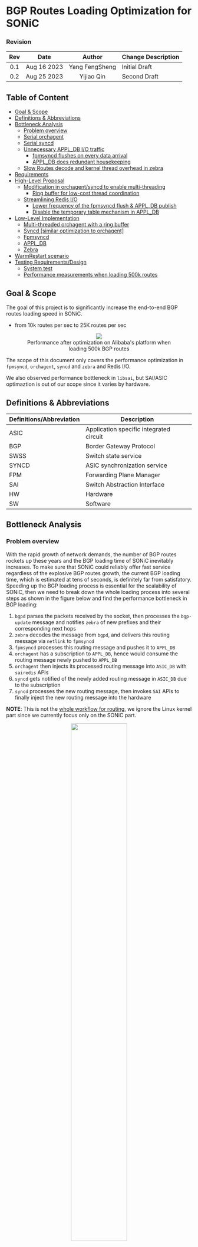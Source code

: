 <!-- omit in toc -->
# BGP Routes Loading Optimization for SONiC

<!-- omit in toc -->
### Revision
| Rev |     Date    |       Author       | Change Description                |
|:---:|:-----------:|:------------------:|-----------------------------------|
| 0.1 | Aug 16 2023 |   Yang FengSheng   | Initial Draft                     |
| 0.2 | Aug 25 2023 |   Yijiao Qin       | Second Draft                      |

<!-- omit in toc -->
## Table of Content
- [Goal \& Scope](#goal--scope)
- [Definitions \& Abbreviations](#definitions--abbreviations)
- [Bottleneck Analysis](#bottleneck-analysis)
  - [Problem overview](#problem-overview)
  - [Serial orchagent](#serial-orchagent)
  - [Serial syncd](#serial-syncd)
  - [Unnecessary APPL\_DB I/O traffic](#unnecessary-appl_db-io-traffic)
    - [fpmsyncd flushes on every data arrival](#fpmsyncd-flushes-on-every-data-arrival)
    - [APPL\_DB does redundant housekeeping](#appl_db-does-redundant-housekeeping)
  - [Slow Routes decode and kernel thread overhead in zebra](#slow-routes-decode-and-kernel-thread-overhead-in-zebra)
- [Requirements](#requirements)
- [High-Level Proposal](#high-level-proposal)
  - [Modification in orchagent/syncd to enable multi-threading](#modification-in-orchagentsyncd-to-enable-multi-threading)
    - [Ring buffer for low-cost thread coordination](#ring-buffer-for-low-cost-thread-coordination)
  - [Streamlining Redis I/O](#streamlining-redis-io)
    - [Lower frequency of the fpmsyncd flush \& APPL\_DB publish](#lower-frequency-of-the-fpmsyncd-flush--appl_db-publish)
    - [Disable the temporary table mechanism in APPL\_DB](#disable-the-temporary-table-mechanism-in-appl_db)
- [Low-Level Implementation](#low-level-implementation)
  - [Multi-threaded orchagent with a ring buffer](#multi-threaded-orchagent-with-a-ring-buffer)
  - [Syncd \[similar optimization to orchagent\]](#syncd-similar-optimization-to-orchagent)
  - [Fpmsyncd](#fpmsyncd)
  - [APPL\_DB](#appl_db)
  - [Zebra](#zebra)
- [WarmRestart scenario](#warmrestart-scenario)
- [Testing Requirements/Design](#testing-requirementsdesign)
  - [System test](#system-test)
  - [Performance measurements when loading 500k routes](#performance-measurements-when-loading-500k-routes)

## Goal & Scope
The goal of this project is to significantly increase the end-to-end BGP routes loading speed in SONiC.
  - from 10k routes per sec to 25K routes per sec
  
<figure align=center>
    <img src="images/performance.png" >
    <figcaption>Performance after optimization on Alibaba's platform when loading 500k BGP routes<figcaption>
</figure>  


The scope of this document only covers the performance optimization in `fpmsyncd`, `orchagent`, `syncd` and `zebra` and Redis I/O.

We also observed performance bottleneck in `libsai`, but SAI/ASIC optimaztion is out of our scope since it varies by hardware.

## Definitions & Abbreviations

| Definitions/Abbreviation | Description                             |
| ------------------------ | --------------------------------------- |
| ASIC                     | Application specific integrated circuit |
| BGP                      | Border Gateway Protocol                 |
| SWSS                     | Switch state service                    |
| SYNCD                    | ASIC synchronization service            |
| FPM                      | Forwarding Plane Manager                |
| SAI                      | Switch Abstraction Interface            |
| HW                       | Hardware                                |
| SW                       | Software                                |


## Bottleneck Analysis

### Problem overview
With the rapid growth of network demands, the number of BGP routes rockets up these years and the BGP loading time of SONiC inevitably increases. To make sure that SONiC could reliably offer fast service regardless of the explosive BGP routes growth, the current BGP loading time, which is estimated at tens of seconds, is definitely far from satisfatory. Speeding up the BGP loading process is essential for the scalability of SONiC, then we need to break down the whole loading process into several steps as shown in the figure below and find the performance bottleneck in BGP loading:


1. `bgpd` parses the packets received by the socket, then processes the `bgp-update` message and notifies `zebra` of new prefixes and their corresponding next hops
2. `zebra` decodes the message from `bgpd`, and delivers this routing message via `netlink` to `fpmsyncd` 
3. `fpmsyncd` processes this routing message and pushes it to `APPL_DB`
4. `orchagent` has a subscription to `APPL_DB`, hence would consume the routing message newly pushed to `APPL_DB` 
5. `orchagent` then injects its processed routing message into `ASIC_DB` with `sairedis` APIs 
6. `syncd` gets notified of the newly added routing message in `ASIC_DB` due to the subscription
7. `syncd` processes the new routing message, then invokes `SAI` APIs to finally inject the new routing message into the hardware

**NOTE**: This is not the [whole workflow for routing](https://github.com/SONiC-net/SONiC/wiki/Architecture#routing-state-interactions), we ignore the Linux kernel part since we currently focus only on the SONiC part.

<figure align="center">
    <img src="images/sonic-workflow.png" width="60%" height=auto>
    <figcaption>Figure 1. SONiC BGP loading workflow</figcaption>
</figure>


We have measured the end-to-end BGP loading performance on Alibaba platform. 
<!-- <style>
table{
  margin:auto;
}
</style> -->
| Module                   |  Speed(kilo-routes per second) |
| ------------------------ | -------------------------------|
| Zebra                    |  <center>17k/s                 |
| Fpmsyncd                 |  <center>17k/s                 |
| Orchagent                |  <center>10.5k/s               |
| Syncd                    |  <center>10.5k/s               |
| Total                    |  <center>10.5k/s               |

The current bottleneck is 10.5k/s in `orchagent` and `syncd`  as shown in the table. 

### Serial orchagent

Figure 2 explains how `orchagent` transfers routing data from `APPL_DB` to `ASIC_DB`.

`RouteOrch`, as a component of `orchagent`, has its `ConsumerStateTable` subscribed to `ROUTE_TABLE_CHANNEL` event. With this subscription, whenever `fpmsyncd` injects new routing data into `APPL_DB`, `orchagent` gets notified. Once notified, `orchagent` do 3 tasks in serial.

1. use `pops` to fetch new routes from `APPL_DB`:
     - pop prefix from ROUTE_TABLE_SET 
     - traverse these prefixes and retrieve the temporary key data of _ROUTE_TABLE corresponding to the prefix
     - set key in ROUTE_TABLE 
     - delete temporary key in _ROUTE_TABLE
2. call `addToSync` to record the new routes to a local file `swss.rec`
3. call `doTask` to parse new routes one by one and store the processed data in the EntityBulker, and flush the data in EntityBulker to ASIC_DB as a whole


The main performance bottleneck here lies in the linearity of the 3 tasks.

<br>

<figure align=center>
    <img src="images/orchagent-workflow.png" width="60%" height=auto>
    <figcaption>Figure 2. Orchagent workflow<figcaption>
</figure>  


### Serial syncd

`syncd` shares the similar problem (job linearity) with `orchagent`, the only difference is that `syncd` moves information from `ASIC_DB` to the hardware. 

<br>

<figure align=center>
    <img src="images/syncd-workflow.jpg" width="60%" height=auto>
    <figcaption>Figure 3. Syncd workflow<figcaption>
</figure>  

### Unnecessary APPL_DB I/O traffic

There is much Redis I/O traffic during the BGP loading process, from which we find two sources of unnecessary traffic.

#### fpmsyncd flushes on every data arrival
In the original design, `fpmsyncd` maintains a variable `pipeline`. Each time `fpmsyncd` receives a route from `zebra`, it processes the route and puts it in the `pipeline`. And every time the `pipeline` receives a route, it flushes the route to `APPL_DB`. If the size of the incoming route exceeds the size of the `pipeline` itself, the `pipeline` performs multiple flushes to make sure the received route is written into `APPL_DB` completely. 

Each flush corresponds to a redis `SET` operation in `APPL_DB`, which triggers the `PUBLISH` event, then all subscribers get notified of the updates in `APPL_DB`, perform Redis `GET` operations to fetch the new route information from `APPL_DB`. 

That means, a flush action of the `pipeline` not only leads to redis `SET`, but also `PUBISH` and `GET`, hence a high flush frequency would cause a high volumn of `REDIS` I/O traffic. However, the original `pipeline` flush frequency is decided by the data arrival frequency and the `pipeline` size, which is unnecessarily high and hurts performance.

#### APPL_DB does redundant housekeeping
When `orchagent` consumes `APPL_DB` with `pops()`, as Figure 2 shows, `pops` function not only reads from `route_table_set` to retrieve route prefixes, but also utilizes these prefixes to delete the entries in the temporary table `_ROUTE_TABLE` and write into the stable table `ROUTE_TABLE`, while at the same time transferring messages to `addToSync` procedure. The transformation from temporary tables to the stable tables causes much traffic but is actually not worth the time. 

### Slow Routes decode and kernel thread overhead in zebra

`zebra` receives routes from `bgpd`. To understand the routing data sent by `bgpd`, it has to decode the received data with `zapi_route_decode` function, which consumes the most computing resources, as the flame graph indicates. This function causes the slow start for `zebra`, since decode only happens at the very beginning of receiving new routes from `bgpd`.


Although the main thread of `zebra` only needs to send routes to `fpmsyncd` as the workload of sending routes to `Linux kernel` is offloaded to a child thread, the main thread still needs to process the returned results of the child thread which indicate whether data are successfully delivered to `kernel`. Hence when `zebra` is busy dealing with the `kernel` side, the performance of talking to `fpmsyncd` would be affected.

<br>

<figure align=center>
    <img src="images/zebra.jpg" width="60%" height=auto>
    <figcaption>Figure 4. Zebra flame graph<figcaption>
</figure>  

## Requirements

- All modifications should maintain the time sequence of route loading
- All modules should support the warm restart operations after modified
- With the optimization of this HLD implemented, the end-to-end BGP loading performance should be improved at least by 95%


## High-Level Proposal

### Modification in orchagent/syncd to enable multi-threading
Figure 5 below illustrates the high level architecture modification for `orchagent` and `syncd`, it compares the original architecture and the new pipeline architecture proposed by this HLD. The pipeline design changes the workflow of both `orchagent` and `syncd`, thus enabling them to employ multiple threads to do sub-tasks concurrently.

Take `orchagent` for example, a single task of `orchagent` contains three sub-tasks `pops`, `addToSync` and `doTask`, and originally `orchagent` performs the three sub-tasks in serial. A new `pops` sub-task can only begin after the previous `doTask` is finished, however that is not necessary, so the new design utilizes a separate thread to run `pops`, which decouples the `pops` sub-task from `addToSync` and `doTask`. As the figure shows, in the new pipeline architecture, a new `pops` sub-task begins immediately when it's ready, not having to wait for the previous `addToSync` and `doTask` to finish.

<figure align=center>
    <img src="images/pipeline-timeline.png">
    <figcaption>Figure 5. Pipeline architecture compared with the original serial architecture<figcaption>
</figure>  

#### Ring buffer for low-cost thread coordination
Since multiple threads are employed, we need a lock-free design with a ring buffer. This ring buffer data structure not only temporarily stores data, but also serves the role of `mutex` while beats it in performance since the ring buffer is spared from the overhead from context switching.
### Streamlining Redis I/O

The optimization for `orchagent` and `syncd` can theoretically double the BGP loading performance, which makes Redis I/O performance now the bottleneck.

#### Lower frequency of the fpmsyncd flush & APPL_DB publish

Instead of flushing the `pipeline` on every data arrival and propose to use a flush timer to determine the flush frequency as illustrated below.

<figure align=center>
    <img src="images/pipeline-mode.png" height=auto>
    <figcaption>Figure 6. Proposed new BGP loading workflow<figcaption>
</figure>  

#### Disable the temporary table mechanism in APPL_DB

We propose to disable the temporary/stable table behavior and keep just a single table, so that we don't need to delete the temporary and then write into a stable one, which spares much `HDEL` and `HSET` traffic.

## Low-Level Implementation

### Multi-threaded orchagent with a ring buffer

Orchagent now runs two threads in parallel instead of a single thread.

- `table->pops(entries)` executes in the master thread to maintain the time sequence
- `Consumer->drain()` runs in a slave thread
- `Consumer->addToSync(entries)` is run by slave, as master is assumed to be busier
- `RingBuffer` is used for communication between the master thread and the slave
  - the master thread pops  `entries` to the ring buffer
  - the slave thread fetches `entries` from the ring buffer
  
Since SAI doesn't work well on small piece of data, the slave thread should check data size in ring buffer before it calls `Consumer->addToSync(entries)` to fetch data from the ring buffer, hence ensuring that it gets large enough data.

Routes will still be cached in `Consumer->m_toSync` rather than ring buffer if routeorch fails to push route to ASIC_DB. 

We use a new C++ class `Consumer_pipeline`, which is derived from the original `Consumer` class in `RouteOrch`, which enables the usage of a slave thread and utilizes the ring buffer.

```c++
class Consumer_pipeline : public Consumer {
  public:
    /**
     * Table->pops() should be in execute(). 
     * Called by master thread to maintain time sequence.
     */
    void execute() override;  
    /**
     * Main function for the new thread.
     */
    void drain() override;    
    /**
     * Need modified to support warm restart
     */
    void dumpPendingTasks(std::vector<std::string> &ts) override;
    size_t refillToSync(swss::Table* table) override;
    /**
     * Dump task to ringbuffer and load task from ring buffer
     */
    void dumptask(std::deque<swss::KeyOpFieldsValuesTuple> &entries);
    void loadtask(std::deque<swss::KeyOpFieldsValuesTuple> &entries);
  private:
    /**
     * Use ring buffer to deliver/buffer data
     */
    RingBuffer<swss::KeyOpFieldsValuesTuple> task_RingBuffer;
    /**
     * New thread for drain
     */
    std::thread m_thread_drain;
}
```

### Syncd [similar optimization to orchagent]
Similar case for syncd with orchagent. In our proposal, syncd runs `processBulkEntry` in a slave thread, since this function consumes most of the computing resources and blocks others.

### Fpmsyncd

As mentioned, <b>a timer thread</b> is added to control the flush behavior of `fpmsyncd` to `APPL_DB`, mutex is required since both the timer thread and the master thread access `fpmsyncd`'s  `pipeline`.

We define a variable `FLUSH_INTERVAL` to represent the flush frequency, although we expect a lower frequency, it should make sure that data in the pipeline don't wait for too long to enter `APPL_DB`.

Since `fpmsyncd` also flushes the pipeline when it's full, `REDIS_PIPELINE_SIZE` also needs tuning. `10000` to `15000` is tested to be a good range in our use cases. 

### APPL_DB
<!-- omit in toc -->
#### sonic-swss-common/common/producerstatetable.cpp
The string variable `luaSet` contains the Lua script for Redis `SET` operation:
```c++
string luaSet =
  "local added = redis.call('SADD', KEYS[2], ARGV[2])\n"
  "for i = 0, #KEYS - 3 do\n"
  "    redis.call('HSET', KEYS[3 + i], ARGV[3 + i * 2], ARGV[4 + i * 2])\n"
  "end\n"
  " if added > 0 then \n"
  "    redis.call('PUBLISH', KEYS[1], ARGV[1])\n"
  "end\n";
```
In our design, the script changes to:
```lua
local added = redis.call('SADD', KEYS[2], ARGV[2])
for i = 0, #KEYS - 3 do
    redis.call('HSET', KEYS[3 + i], ARGV[3 + i * 2], ARGV[4 + i * 2])
end
```
Same modification should be add to `luaDel` for Redis `DEL` operation.

**NOTE:** The original lua script works fine for other modules, we only modify in the fpmsyncd case. 

By this modification, Redis operation `SET/DEL` is decoupled from `PUBLISH`.  

In this proposal, `PUBLISH` is binded with `fpmsyncd`'s flush behavior in `RedisPipeline->flush()` function, so that each time `fpmsyncd` flushes data to `APPL_DB`, the subscribers get notified.


<!-- omit in toc -->
#### sonic-swss-common/common/consumer_state_table_pops.lua
We removed the `DEL` and `HSET` operations in the original script, which optimizes `Table->pops()`:
```lua
redis.replicate_commands()
local ret = {}
local tablename = KEYS[2]
local stateprefix = ARGV[2]
local keys = redis.call('SPOP', KEYS[1], ARGV[1])
local n = table.getn(keys)
for i = 1, n do
   local key = keys[i]
   local fieldvalues = redis.call('HGETALL', stateprefix..tablename..key)
   table.insert(ret, {key, fieldvalues})
end
return ret
```
This change doubles the performance of `Table->pops()` and hence leads to routing from `fpmsyncd` to `orchagent` via APPL_DB 10% faster than before.

**NOTE:** This script change limits to `routeorch` module.

### Zebra
TBD

## WarmRestart scenario
This proposal also consider the compatibility with SONiC `WarmRestart` feature. For example, when a user updates the config, a warm restart may be needed for the config update to be reflected. Then SONiC's main thread would call `dumpPendingTasks()` function to save the current system states and restore the states after the warm restart. Since this HLD introduces a new thread and a new structure `ring buffer` which stores some data, then we have to ensure that the data in `ring buffer` all gets processed before warm restart. Also, during warm start, the main thread would modify the variable `m_toSync`, which the new thread also have access to, so we should block the new thread during warm restart to avoid conflict.

Take orchagent for example, we need to make sure ring buffer is empty and the new thread is in idle before we call ```dumpPendingTasks()```. 

## Testing Requirements/Design
### System test
- All modules should maintain the time sequence of route loading.
- All modules should support WarmRestart.
- No routes should remain in redis pipeline longer than configured interval.
- No data should remain in ring buffer when system finishes routing loading.
- System should be able to install/remove/set routes (faster than before).

### Performance measurements when loading 500k routes

- traffic speed via  `zebra` from `bgpd` to `fpmsyncd`
- traffic speed via `fpmsyncd` from `zebra` to `APPL_DB`
- traffic speed via `orchagent` from `APPL_DB` to `ASIC_DB`
- traffic speed via `syncd` from `ASIC_DB` to the hardware

